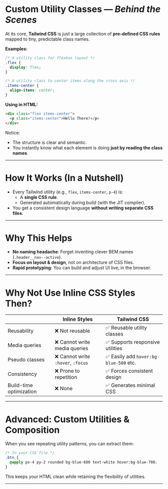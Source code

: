 # Custom Utility Classes — _Behind the Scenes_
At its core, **Tailwind CSS** is just a large collection of **pre-defined CSS rules** mapped to tiny, predictable class names.

**Examples:**
``` css
/* A utility class for flexbox layout */
.flex {
  display: flex;
}

/* A utility class to center items along the cross axis */
.items-center {
  align-items: center;
}
```

**Using in HTML:**
``` html
<div class="flex items-center">
  <p class="items-center">Hello There!</p>
</div>
```

Notice:
- The structure is clear and semantic.
- You instantly know what each element is doing **just by reading the class names**.

---
# How It Works (In a Nutshell)
- Every Tailwind utility (e.g., `flex`, `items-center`, `p-4`) is:
    - A **single CSS rule**.
    - Generated automatically during build (with the JIT compiler).
- You get a consistent design language **without writing separate CSS files**.

---
# Why This Helps
- **No naming headache**: Forget inventing clever BEM names (`.header__nav--active`).
- **Focus on layout & design**, not on architecture of CSS files.
- **Rapid prototyping**: You can build and adjust UI live, in the browser.

---
# Why Not Use Inline CSS Styles Then?

|                         | Inline Styles                     | Tailwind CSS                          |
| ----------------------- | --------------------------------- | ------------------------------------- |
| Reusability             | ❌ Not reusable                    | ✅ Reusable utility classes            |
| Media queries           | ❌ Cannot write media queries      | ✅ Supports responsive utilities       |
| Pseudo classes          | ❌ Cannot write `:hover`, `:focus` | ✅ Easily add `hover:bg-blue-500` etc. |
| Consistency             | ❌ Prone to repetition             | ✅ Forces consistent design            |
| Build-time optimization | ❌ None                            | ✅ Generates minimal CSS               |

---
# Advanced: Custom Utilities & Composition
When you see repeating utility patterns, you can extract them:
``` css
/* In your CSS file */
.btn {
  @apply px-4 py-2 rounded bg-blue-600 text-white hover:bg-blue-700;
}
```
This keeps your HTML clean while retaining the flexibility of utilities.

---
